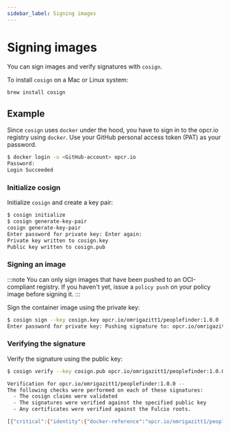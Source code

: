 ```yaml
---
sidebar_label: Signing images
---
```


# Signing images

You can sign images and verify signatures with `cosign`.

To install `cosign` on a Mac or Linux system:

```bash
brew install cosign
```

## Example

Since `cosign` uses `docker` under the hood, you have to sign in to the opcr.io registry using `docker`. Use your GitHub personal access token (PAT) as your password.

```bash
$ docker login -u <GitHub-account> opcr.io
Password:
Login Succeeded
```

### Initialize cosign

Initialize `cosign` and create a key pair:

```bash
$ cosign initialize
$ cosign generate-key-pair
cosign generate-key-pair
Enter password for private key: Enter again:
Private key written to cosign.key
Public key written to cosign.pub
```

### Signing an image

:::note
You can only sign images that have been pushed to an OCI-compliant registry. 
If you haven't yet, issue a `policy push` on your policy image before signing it.
:::

Sign the container image using the private key:

```bash
$ cosign sign --key cosign.key opcr.io/omrigazitt1/peoplefinder:1.0.0
Enter password for private key: Pushing signature to: opcr.io/omrigazitt1/peoplefinder:sha256-05e6ed84d86f6a252e24f33cb12138d9193780f1d89a1b2ff14ced315fdf8481.sig
```

### Verifying the signature

Verify the signature using the public key:

```bash
$ cosign verify --key cosign.pub opcr.io/omrigazitt1/peoplefinder:1.0.0

Verification for opcr.io/omrigazitt1/peoplefinder:1.0.0 --
The following checks were performed on each of these signatures:
  - The cosign claims were validated
  - The signatures were verified against the specified public key
  - Any certificates were verified against the Fulcio roots.

[{"critical":{"identity":{"docker-reference":"opcr.io/omrigazitt1/peoplefinder"},"image":{"docker-manifest-digest":"sha256:05e6ed84d86f6a252e24f33cb12138d9193780f1d89a1b2ff14ced315fdf8481"},"type":"cosign container image signature"},"optional":null}]
```
